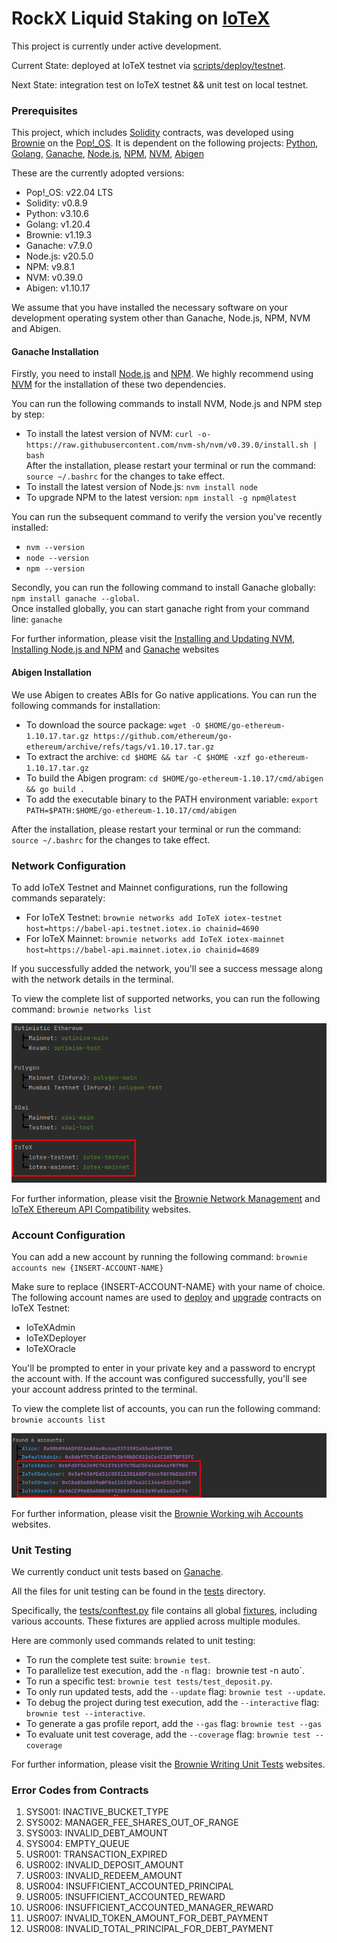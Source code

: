 # RockX Liquid Staking on [IoTeX](https://stake.IOTX.io/)
This project is currently under active development.

Current State: deployed at IoTeX testnet via [scripts/deploy/testnet](https://github.com/RockX-SG/uniiotx/blob/main/scripts/deploy/testnet.py).

Next State:  integration test on IoTeX testnet && unit test on local testnet.

### Prerequisites
This project, which includes [Solidity](https://soliditylang.org/) contracts, was developed using [Brownie](https://github.com/eth-brownie/brownie) on the [Pop!_OS](https://pop.system76.com/).
It is dependent on the following projects:
[Python](https://www.python.org/), [Golang](https://go.dev/), [Ganache](https://github.com/trufflesuite/ganache), [Node.js](https://nodejs.org/en), [NPM](https://www.npmjs.com/), [NVM](https://github.com/nvm-sh/nvm), 
[Abigen](https://github.com/ethereum/go-ethereum/tree/master/cmd/abigen)

These are the currently adopted versions:
- Pop!_OS: v22.04 LTS
- Solidity: v0.8.9
- Python: v3.10.6
- Golang: v1.20.4
- Brownie: v1.19.3
- Ganache: v7.9.0
- Node.js: v20.5.0
- NPM: v9.8.1
- NVM: v0.39.0
- Abigen: v1.10.17

We assume that you have installed the necessary software on your development operating system other than 
Ganache, Node.js, NPM, NVM and Abigen.

#### Ganache Installation
Firstly, you need to install [Node.js](https://nodejs.org/en) and [NPM](https://www.npmjs.com/). We highly recommend using
[NVM](https://github.com/nvm-sh/nvm) for the installation of these two dependencies. 

You can run the following commands to install NVM, Node.js and NPM step by step:
- To install the latest version of NVM: `curl -o- https://raw.githubusercontent.com/nvm-sh/nvm/v0.39.0/install.sh | bash`<br>
After the installation, please restart your terminal or run the command: `source ~/.bashrc` for the changes to take effect.
- To install the latest version of Node.js: `nvm install node`
- To upgrade NPM to the latest version: `npm install -g npm@latest`

You can run the subsequent command to verify the version you've recently installed:
  - `nvm --version`
  - `node --version`
  - `npm --version`

Secondly, you can run the following command to install Ganache globally: `npm install ganache --global`.<br>
Once installed globally, you can start ganache right from your command line: `ganache`

For further information, please visit the [Installing and Updating NVM](https://github.com/nvm-sh/nvm#installing-and-updating), 
[Installing Node.js and NPM](https://docs.npmjs.com/downloading-and-installing-node-js-and-npm) and 
[Ganache](https://github.com/trufflesuite/ganache) websites 

#### Abigen Installation
We use Abigen to creates ABIs for Go native applications. You can run the following commands for installation:
- To download the source package: `wget -O $HOME/go-ethereum-1.10.17.tar.gz https://github.com/ethereum/go-ethereum/archive/refs/tags/v1.10.17.tar.gz`
- To extract the archive: `cd $HOME && tar -C $HOME -xzf go-ethereum-1.10.17.tar.gz`
- To build the Abigen program: `cd $HOME/go-ethereum-1.10.17/cmd/abigen && go build .`
- To add the executable binary to the PATH environment variable: `export PATH=$PATH:$HOME/go-ethereum-1.10.17/cmd/abigen`

After the installation, please restart your terminal or run the command: `source ~/.bashrc` for the changes to take effect.

### Network Configuration
To add IoTeX Testnet and Mainnet configurations, run the following commands separately:

- For IoTeX Testnet: `brownie networks add IoTeX iotex-testnet host=https://babel-api.testnet.iotex.io chainid=4690`
- For IoTeX Mainnet: `brownie networks add IoTeX iotex-mainnet host=https://babel-api.mainnet.iotex.io chainid=4689`

If you successfully added the network, you'll see a success message along with the network details in the terminal.

To view the complete list of supported networks, you can run the following command: `brownie networks list`

![network_config](/docs/network_config.png) <br>

For further information, please visit the [Brownie Network Management](https://eth-brownie.readthedocs.io/en/stable/network-management.html#) 
and [IoTeX Ethereum API Compatibility](https://docs.iotex.io/reference/babel-web3-api) websites.

### Account Configuration
You can add a new account by running the following command: `brownie accounts new {INSERT-ACCOUNT-NAME}`

Make sure to replace {INSERT-ACCOUNT-NAME} with your name of choice. The following account names are used to
[deploy](https://github.com/RockX-SG/uniiotx/blob/main/scripts/deploy/testnet.py) 
and [upgrade](https://github.com/RockX-SG/uniiotx/tree/main/scripts/upgrade) contracts on IoTeX Testnet: 
- IoTeXAdmin 
- IoTeXDeployer 
- IoTeXOracle

You'll be prompted to enter in your private key and a password to encrypt the account with. If the account was configured successfully,
you'll see your account address printed to the terminal.

To view the complete list of accounts, you can run the following command: `brownie accounts list`

![accounts_list](/docs/accounts_list.png) <br>

For further information, please visit the [Brownie Working wih Accounts](https://eth-brownie.readthedocs.io/en/stable/core-accounts.html) websites.

### Unit Testing
We currently conduct unit tests based on [Ganache](https://github.com/trufflesuite/ganache).

All the files for unit testing can be found in the [tests](https://github.com/RockX-SG/uniiotx/tree/main/tests) directory.

Specifically, the [tests/conftest.py](https://github.com/RockX-SG/uniiotx/blob/main/tests/conftest.py) file 
contains all global [fixtures](https://eth-brownie.readthedocs.io/en/stable/tests-pytest-intro.html#fixtures),
including various accounts. These fixtures are applied across multiple modules.

Here are commonly used commands related to unit testing:

- To run the complete test suite: `brownie test`.
- To parallelize test execution, add the `-n` flag`: `brownie test -n auto`.
- To run a specific test: `brownie test tests/test_deposit.py`.
- To only run updated tests, add the `--update` flag: `brownie test --update`.
- To debug the project during test execution, add the `--interactive` flag: `brownie test --interactive`.
- To generate a gas profile report, add the `--gas` flag: `brownie test --gas`
- To evaluate unit test coverage, add the `--coverage` flag: `brownie test --coverage`

For further information, please visit the [Brownie Writing Unit Tests](https://eth-brownie.readthedocs.io/en/stable/tests-pytest-intro.html) websites.

### Error Codes from Contracts
1. SYS001: INACTIVE_BUCKET_TYPE
1. SYS002: MANAGER_FEE_SHARES_OUT_OF_RANGE
1. SYS003: INVALID_DEBT_AMOUNT
1. SYS004: EMPTY_QUEUE
1. USR001: TRANSACTION_EXPIRED
1. USR002: INVALID_DEPOSIT_AMOUNT
1. USR003: INVALID_REDEEM_AMOUNT
1. USR004: INSUFFICIENT_ACCOUNTED_PRINCIPAL
1. USR005: INSUFFICIENT_ACCOUNTED_REWARD
1. USR006: INSUFFICIENT_ACCOUNTED_MANAGER_REWARD 
1. USR007: INVALID_TOKEN_AMOUNT_FOR_DEBT_PAYMENT
1. USR008: INVALID_TOTAL_PRINCIPAL_FOR_DEBT_PAYMENT


